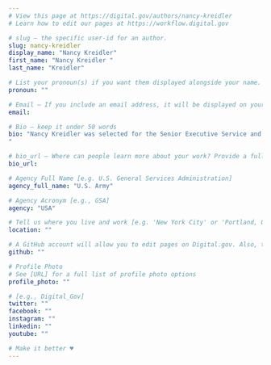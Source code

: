 ```yaml
---
# View this page at https://digital.gov/authors/nancy-kreidler
# Learn how to edit our pages at https://workflow.digital.gov

# slug — the specific user-id for an author.
slug: nancy-kreidler
display_name: "Nancy Kreidler"
first_name: "Nancy Kreidler "
last_name: "Kreidler"

# List your pronoun(s) if you want them displayed alongside your name. If blank, we'll use just your name. Learn more http://mypronouns.org
pronoun: ""

# Email — If you include an email address, it will be displayed on your profile page
email: 

# Bio — keep it under 50 words
bio: "Nancy Kreidler was selected for the Senior Executive Service and assumed her duties as the Director of Cybersecurity and Information Assurance at the Headquarters, Department of the U.S. Army, CIO/G-6 in March 2019.  As the Cybersecurity and Information Assurance Director, she serves as the principal advisor to the CIO/G-6 and other Senior Army Leaders on the integration of all aspects of information technology (IT) and cybersecurity strategy within CIO/G-6. Ms. Kreidler is responsible for assisting in the development of strategy, policy, and guidance for the Army's ongoing cybersecurity and information assurance efforts. 
"

# bio_url — Where can people learn more about your work? Provide a full URL [e.g. 'https://www.example.gov/']
bio_url: 

# Agency Full Name [e.g. U.S. General Services Administration]
agency_full_name: "U.S. Army"

# Agency Acronym [e.g., GSA]
agency: "USA"

# Tell us where you live and work [e.g. 'New York City' or 'Portland, OR']
location: ""

# A GitHub account will allow you to edit pages on Digital.gov. Also, the image used in your GitHub account can be used to populate your digital.gov profile photo. Learn more about getting a Github account at [URL]
github: ""

# Profile Photo
# See [URL] for a full list of profile photo options
profile_photo: ""

# [e.g., Digital_Gov]
twitter: ""
facebook: ""
instagram: ""
linkedin: ""
youtube: ""

# Make it better ♥
---
```

